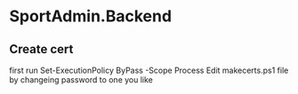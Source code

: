 # SportAdmin.Backend

## Create cert

first run
Set-ExecutionPolicy ByPass -Scope Process
Edit makecerts.ps1 file by changeing password to one you like